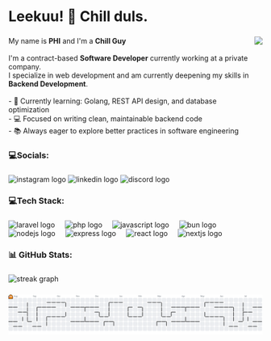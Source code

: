 <h1 align="left">Leekuu! 👋 Chill duls.</h1>

###

<img align="right" height="200" src="https://media0.giphy.com/media/v1.Y2lkPTc5MGI3NjExcXYxcnAzMno5ODZqcXN6MXFjdjIwczEzMDMxMWJzemk5MHpuaDBkbSZlcD12MV9pbnRlcm5hbF9naWZfYnlfaWQmY3Q9Zw/qJzZ4APiDZQuJDY7vh/giphy.gif"  />

###

<p align="left">
  My name is <strong>PHI</strong> and I'm a <strong>Chill Guy</strong><br><br>
  I'm a contract-based <strong>Software Developer</strong> currently working at a private company.<br>
  I specialize in web development and am currently deepening my skills in <strong>Backend Development</strong>.<br><br>
  - 🌱 Currently learning: Golang, REST API design, and database optimization<br>
  - 💻 Focused on writing clean, maintainable backend code<br>
  - 📚 Always eager to explore better practices in software engineering
</p>

###

<span clear="both"></span>

<h3 align="left">💻Socials:</h3>

###

<span clear="both"></span>

<div align="left">
  <a href="https://www.instagram.com/strio.ap/" target="_blank" style="text-decoration: none;">
    <img src="https://raw.githubusercontent.com/maurodesouza/profile-readme-generator/master/src/assets/icons/social/instagram/default.svg" width="52" height="40" alt="instagram logo"  />
  </a>
  <a href="linkedin.com/in/satrio-adi-prakoso-phi" target="_blank" style="text-decoration: none;">
    <img src="https://raw.githubusercontent.com/maurodesouza/profile-readme-generator/master/src/assets/icons/social/linkedin/default.svg" width="52" height="40" alt="linkedin logo"  />
  </a>
  <a href="https://discordapp.com/users/phizura" target="_blank" style="text-decoration: none;">
    <img src="https://raw.githubusercontent.com/maurodesouza/profile-readme-generator/master/src/assets/icons/social/discord/default.svg" width="52" height="40" alt="discord logo"  />
  </a>
</div>

###

<span clear="both"></span>

<h3 align="left">💻Tech Stack:</h3>

###

<span clear="both"></span>

<div align="left">
  <img src="https://cdn.jsdelivr.net/gh/devicons/devicon/icons/laravel/laravel-original.svg" height="36" alt="laravel logo"  />
  <img width="12" />
  <img src="https://cdn.jsdelivr.net/gh/devicons/devicon/icons/php/php-original.svg" height="36" alt="php logo"  />
  <img width="12" />
  <img src="https://cdn.jsdelivr.net/gh/devicons/devicon/icons/javascript/javascript-original.svg" height="36" alt="javascript logo"  />
  <img width="12" />
  <img src="https://skillicons.dev/icons?i=bun" height="36" alt="bun logo" />
  <img width="12" />
  <img src="https://cdn.jsdelivr.net/gh/devicons/devicon/icons/nodejs/nodejs-original.svg" height="36" alt="nodejs logo"  />
  <img width="12" />
  <img src="https://skillicons.dev/icons?i=express" height="36" alt="express logo" />
  <img width="12" />
  <img src="https://cdn.jsdelivr.net/gh/devicons/devicon/icons/react/react-original.svg" height="36" alt="react logo"  />
  <img width="12" />
  <img src="https://cdn.jsdelivr.net/gh/devicons/devicon/icons/nextjs/nextjs-original.svg" height="36" alt="nextjs logo"  />
</div>

###

<span clear="both"></span>

<h3 align="left">📊 GitHub Stats:</h3>

###

<span clear="both"></span>

<div align="left">
  <img src="https://streak-stats.demolab.com?user=phizura&locale=en&mode=daily&theme=dracula&hide_border=true&border_radius=5&order=3" height="150" alt="streak graph"  />
</div>

###

<span clear="both"></span>

<picture>
  <source media="(prefers-color-scheme: dark)" srcset="https://raw.githubusercontent.com/phizura/phizura/output/pacman-contribution-graph-dark.svg">
  <source media="(prefers-color-scheme: light)" srcset="https://raw.githubusercontent.com/phizura/phizura/output/pacman-contribution-graph.svg">
  <img alt="pacman contribution graph" src="https://raw.githubusercontent.com/phizura/phizura/output/pacman-contribution-graph.svg">
</picture>

###
